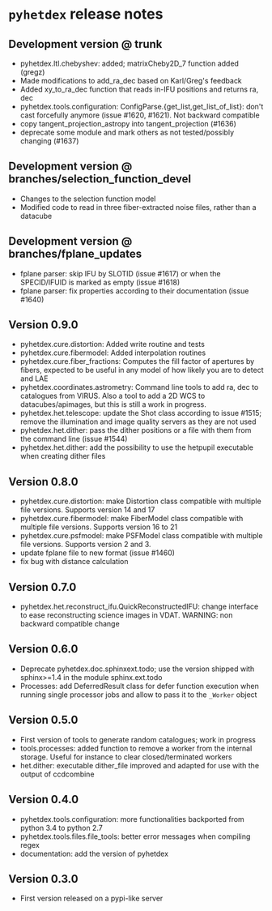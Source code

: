 # ``pyhetdex`` release notes

## Development version @ trunk

* pyhetdex.ltl.chebyshev: added; matrixCheby2D_7 function added (gregz)
* Made modifications to add_ra_dec based on Karl/Greg's feedback
* Added xy_to_ra_dec function that reads in-IFU positions and returns ra, dec
* pyhetdex.tools.configuration: ConfigParse.{get_list,get_list_of_list}: don't
  cast forcefully anymore (issue #1620, #1621). Not backward compatible
* copy tangent_projection_astropy into tangent_projection (#1636)
* deprecate some module and mark others as not tested/possibly changing (#1637)


## Development version @ branches/selection_function_devel

* Changes to the selection function model
* Modified code to read in three fiber-extracted noise files, rather than a datacube

## Development version @ branches/fplane_updates

* fplane parser: skip IFU by SLOTID (issue #1617) or when the SPECID/IFUID is
  marked as empty (issue #1618)
* fplane parser: fix properties according to their documentation (issue #1640)

## Version 0.9.0

* pyhetdex.cure.distortion: Added write routine and tests
* pyhetdex.cure.fibermodel: Added interpolation routines
* pyhetdex.cure.fiber_fractions: Computes the fill factor of 
  apertures by fibers, expected to be useful in any model of
  how likely you are to detect and LAE
* pyhetdex.coordinates.astrometry: Command line tools to add
  ra, dec to catalogues from VIRUS. Also a tool to add a 2D WCS
  to datacubes/apimages, but this is still a work in progress.
* pyhetdex.het.telescope: update the Shot class according to issue #1515; remove
  the illumination and image quality servers as they are not used
* pyhetdex.het.dither: pass the dither positions or a file with them from the
  command line (issue #1544)
* pyhetdex.het.dither: add the possibility to use the hetpupil executable when
  creating dither files

## Version 0.8.0

* pyhetdex.cure.distortion: make Distortion class compatible with
  multiple file versions. Supports version 14 and 17
* pyhetdex.cure.fibermodel: make FiberModel class compatible with
  multiple file versions. Supports version 16 to 21
* pyhetdex.cure.psfmodel: make PSFModel class compatible with
  multiple file versions. Supports version 2 and 3.
* update fplane file to new format (issue #1460)
* fix bug with distance calculation

## Version 0.7.0

* pyhetdex.het.reconstruct_ifu.QuickReconstructedIFU: change interface to ease
  reconstructing science images in VDAT. WARNING: non backward compatible change

## Version 0.6.0

* Deprecate pyhetdex.doc.sphinxext.todo; use the version shipped with
  sphinx>=1.4 in the module sphinx.ext.todo
* Processes: add DeferredResult class for defer function
  execution when running single processor jobs and allow to pass it to the
  ``_Worker`` object

## Version 0.5.0

* First version of tools to generate random catalogues; work in progress
* tools.processes: added function to remove a worker from the internal 
storage. Useful for instance to clear closed/terminated workers
* het.dither: executable dither_file improved and adapted for use with the 
output of ccdcombine

## Version 0.4.0

* pyhetdex.tools.configuration: more functionalities backported from python 3.4
  to python 2.7
* pyhetdex.tools.files.file_tools: better error messages when compiling regex
* documentation: add the version of pyhetdex

## Version 0.3.0

* First version released on a pypi-like server
